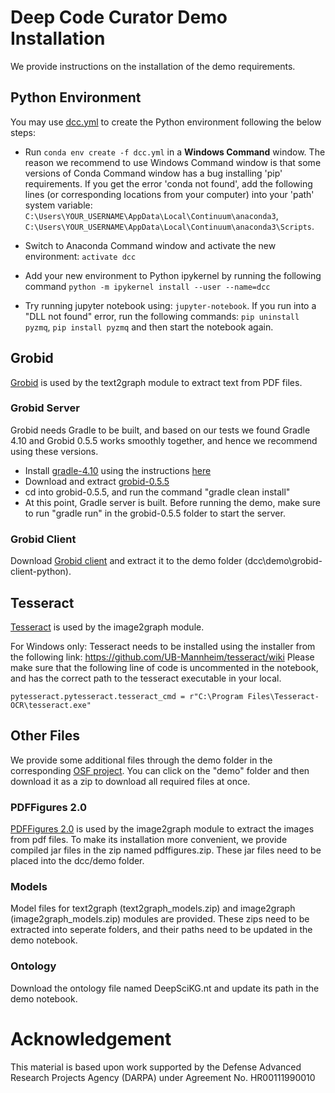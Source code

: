 # Deep Code Curator Demo Installation

We provide instructions on the installation of the demo requirements.

## Python Environment

You may use [dcc.yml](dcc.yml) to create the Python environment following the below steps:
- Run `conda env create -f dcc.yml` in a **Windows Command** window. The reason we recommend to use Windows Command window is that some versions of Conda Command window has a bug installing 'pip' requirements. If you get the error 'conda not found', add the following lines (or corresponding locations from your computer) into your 'path' system variable: `C:\Users\YOUR_USERNAME\AppData\Local\Continuum\anaconda3`, `C:\Users\YOUR_USERNAME\AppData\Local\Continuum\anaconda3\Scripts`.

- Switch to Anaconda Command window and activate the new environment: `activate dcc`
- Add your new environment to Python ipykernel by running the following command `python -m ipykernel install --user --name=dcc`
- Try running jupyter notebook using: `jupyter-notebook`. If you run into a "DLL not found" error, run the following commands: `pip uninstall pyzmq`, `pip install pyzmq` and then start the notebook again.

## Grobid
[Grobid](https://github.com/kermitt2/grobid) is used by the text2graph module to extract text from PDF files.

### Grobid Server
Grobid needs Gradle to be built, and based on our tests we found Gradle 4.10 and Grobid 0.5.5 works smoothly together, and hence we recommend using these versions.

- Install [gradle-4.10](https://gradle.org/next-steps/?version=4.10&format=bin) using the instructions [here](https://docs.gradle.org/current/userguide/installation.html)
- Download and extract [grobid-0.5.5](https://github.com/kermitt2/grobid/archive/0.5.5.zip)
- cd into grobid-0.5.5, and run the command "gradle clean install"
- At this point, Gradle server is built. Before running the demo, make sure to run "gradle run" in the grobid-0.5.5 folder to start the server.

### Grobid Client
Download [Grobid client](https://github.com/kermitt2/grobid-client-python) and extract it to the demo folder (dcc\demo\grobid-client-python).

## Tesseract
[Tesseract](https://github.com/tesseract-ocr/tesseract) is used by the image2graph module.

For Windows only: Tesseract needs to be installed using the installer from the following link: https://github.com/UB-Mannheim/tesseract/wiki 
Please make sure that the following line of code is uncommented in the notebook, and has the correct path to the tesseract executable in your local.

```
pytesseract.pytesseract.tesseract_cmd = r"C:\Program Files\Tesseract-OCR\tesseract.exe"
```
## Other Files
We provide some additional files through the demo folder in the corresponding [OSF project](https://osf.io/jdhw8/). You can click on the "demo" folder and then download it as a zip to download all required files at once.

### PDFFigures 2.0
[PDFFigures 2.0](https://github.com/allenai/pdffigures2) is used by the image2graph module to extract the images from pdf files. To make its installation more convenient, we provide compiled jar files in the zip named pdffigures.zip. These jar files need to be placed into the dcc/demo folder.

### Models
Model files for text2graph (text2graph_models.zip) and image2graph (image2graph_models.zip) modules are provided. These zips need to be extracted into seperate folders, and their paths need to be updated in the demo notebook.

### Ontology
Download the ontology file named DeepSciKG.nt and update its path in the demo notebook.

# Acknowledgement

This material is based upon work supported by the Defense Advanced Research Projects Agency (DARPA) under Agreement No. HR00111990010
 
